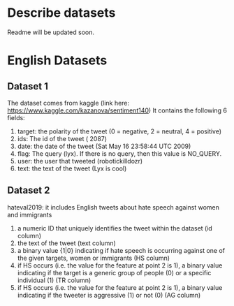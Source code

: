 # Describe datasets

Readme will be updated soon.

# English Datasets

## Dataset 1
The dataset comes from kaggle (link here: https://www.kaggle.com/kazanova/sentiment140)
It contains the following 6 fields:
1. target: the polarity of the tweet (0 = negative, 2 = neutral, 4 = positive)
2. ids: The id of the tweet ( 2087)
3. date: the date of the tweet (Sat May 16 23:58:44 UTC 2009)
4. flag: The query (lyx). If there is no query, then this value is NO_QUERY.
5. user: the user that tweeted (robotickilldozr)
6. text: the text of the tweet (Lyx is cool)

## Dataset 2 
hateval2019: it includes English tweets about hate speech against women and immigrants
1. a numeric ID that uniquely identifies the tweet within the dataset (id column)
2. the text of the tweet (text column)
3. a binary value {1|0} indicating if hate speech is occurring against one of the given targets, women or immigrants (HS column)
4. if HS occurs (i.e. the value for the feature at point 2 is 1), a binary value indicating if the target is a generic group of people (0) or a specific individual (1) (TR column)
5. if HS occurs (i.e. the value for the feature at point 2 is 1), a binary value indicating if the tweeter is aggressive (1) or not (0) (AG column)